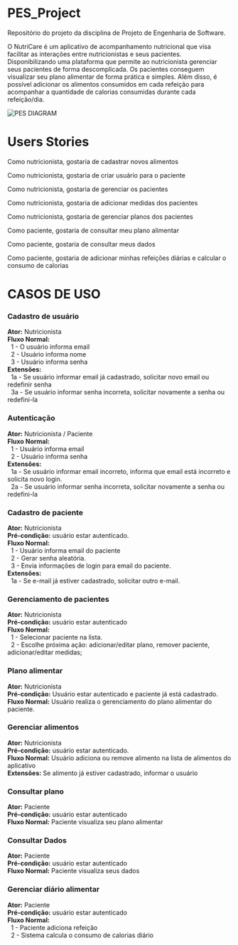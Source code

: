 # PES_Project
Repositório do projeto da disciplina de Projeto de Engenharia de Software.

O  NutriCare é um aplicativo de acompanhamento nutricional que visa facilitar as interações entre nutricionistas e seus pacientes. 
Disponibilizando uma plataforma que permite ao nutricionista gerenciar seus pacientes de forma descomplicada. 
Os pacientes conseguem visualizar seu plano alimentar de forma prática e simples. Além disso, é possível adicionar os alimentos consumidos em cada refeição para acompanhar a quantidade de calorias consumidas durante cada refeição/dia. 

![PES DIAGRAM](https://github.com/lumathias/PES_Project/assets/94621391/8ce573c2-ed20-4d8e-826b-2aa6ad417071)

# Users Stories
Como nutricionista, gostaria de cadastrar novos alimentos

Como nutricionista, gostaria de criar usuário para o paciente

Como nutricionista, gostaria de gerenciar os pacientes

Como nutricionista, gostaria de adicionar medidas dos pacientes

Como nutricionista, gostaria de gerenciar planos dos pacientes

Como paciente, gostaria de consultar meu plano alimentar

Como paciente, gostaria de consultar meus dados

Como paciente, gostaria de adicionar minhas refeições diárias e calcular o consumo de calorias


# CASOS DE USO 
### Cadastro de usuário  
**Ator:** Nutricionista  
**Fluxo Normal:**  
&nbsp;&nbsp;1 - O usuário informa email  
&nbsp;&nbsp;2 - Usuário informa nome  
&nbsp;&nbsp;3 - Usuário informa senha  
**Extensões:**  
&nbsp;&nbsp;1a - Se usuário informar email já cadastrado, solicitar novo email ou redefinir senha  
&nbsp;&nbsp;3a - Se usuário informar senha incorreta, solicitar novamente a senha ou redefini-la  

### Autenticação  
**Ator:** Nutricionista / Paciente  
**Fluxo Normal:**  
&nbsp;&nbsp;1 - Usuário informa email  
&nbsp;&nbsp;2 - Usuário informa senha  
**Extensões:**  
&nbsp;&nbsp;1a - Se usuário informar email incorreto, informa que email está incorreto e solicita novo login.   
&nbsp;&nbsp;2a - Se usuário informar senha incorreta, solicitar novamente a senha ou redefini-la  

### Cadastro de paciente  
**Ator:** Nutricionista  
**Pré-condição:** usuário estar autenticado.  
**Fluxo Normal:**  
&nbsp;&nbsp;1 - Usuário informa email do paciente  
&nbsp;&nbsp;2 - Gerar senha aleatória.  
&nbsp;&nbsp;3 - Envia informações de login para email do paciente.  
**Extensões:**  
&nbsp;&nbsp;1a - Se e-mail já estiver cadastrado, solicitar outro e-mail.  

### Gerenciamento de pacientes  
**Ator:** Nutricionista  
**Pré-condição:** usuário estar autenticado  
**Fluxo Normal:**  
&nbsp;&nbsp;1 - Selecionar paciente na lista.  
&nbsp;&nbsp;2 - Escolhe próxima ação: adicionar/editar plano, remover paciente, adicionar/editar medidas;  

### Plano alimentar  
**Ator:** Nutricionista  
**Pré-condição:** Usuário estar autenticado e paciente já está cadastrado.  
**Fluxo Normal:** Usuário realiza o gerenciamento do plano alimentar do paciente.  

### Gerenciar alimentos  
**Ator:** Nutricionista  
**Pré-condição:** usuário estar autenticado.  
**Fluxo Normal:** Usuário adiciona ou remove alimento na lista de alimentos do aplicativo  
**Extensões:** Se alimento já estiver cadastrado, informar o usuário  

### Consultar plano  
**Ator:** Paciente  
**Pré-condição:** usuário estar autenticado  
**Fluxo Normal:** Paciente visualiza seu plano alimentar  

### Consultar Dados  
**Ator:** Paciente  
**Pré-condição:** usuário estar autenticado  
**Fluxo Normal:** Paciente visualiza seus dados

### Gerenciar diário alimentar  
**Ator:** Paciente  
**Pré-condição:** usuário estar autenticado  
**Fluxo Normal:**  
&nbsp;&nbsp;1 - Paciente adiciona refeição  
&nbsp;&nbsp;2 - Sistema calcula o consumo de calorias diário

